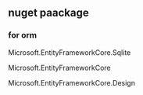 ## nuget paackage 
### for orm 
Microsoft.EntityFrameworkCore.Sqlite 

Microsoft.EntityFrameworkCore 

Microsoft.EntityFrameworkCore.Design 
